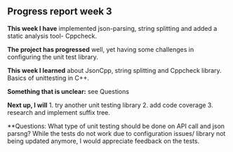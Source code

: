 ## Progress report week 3

**This week I have** implemented json-parsing, string splitting and added a static analysis tool- Cppcheck.

**The project has progressed** well, yet having some challenges in configuring the unit test library.  

**This week I learned** about JsonCpp, string splitting and Cppcheck library. Basics of unittesting in C++.

**Something that is unclear:** see Questions

**Next up, I will** 1. try another unit testing library  2. add code coverage 3. research and implement suffix tree. 

**Questions: 
What type of unit testing should be done on API call and json parsng? 
While the tests do not work due to configuration issues/ library not being updated anymore, I would appreciate feedback on the tests.

